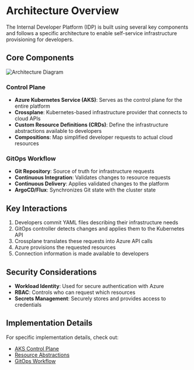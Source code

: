# Architecture Overview

The Internal Developer Platform (IDP) is built using several key components and follows a specific architecture to enable self-service infrastructure provisioning for developers.

## Core Components

![Architecture Diagram](/architecture-diagram.png)

### Control Plane

- **Azure Kubernetes Service (AKS)**: Serves as the control plane for the entire platform
- **Crossplane**: Kubernetes-based infrastructure provider that connects to cloud APIs
- **Custom Resource Definitions (CRDs)**: Define the infrastructure abstractions available to developers
- **Compositions**: Map simplified developer requests to actual cloud resources

### GitOps Workflow

- **Git Repository**: Source of truth for infrastructure requests
- **Continuous Integration**: Validates changes to resource requests
- **Continuous Delivery**: Applies validated changes to the platform
- **ArgoCD/Flux**: Synchronizes Git state with the cluster state

## Key Interactions

1. Developers commit YAML files describing their infrastructure needs
2. GitOps controller detects changes and applies them to the Kubernetes API
3. Crossplane translates these requests into Azure API calls
4. Azure provisions the requested resources
5. Connection information is made available to developers

## Security Considerations

- **Workload Identity**: Used for secure authentication with Azure
- **RBAC**: Controls who can request which resources
- **Secrets Management**: Securely stores and provides access to credentials

## Implementation Details

For specific implementation details, check out:
- [AKS Control Plane](/architecture/aks-control-plane)
- [Resource Abstractions](/architecture/resource-abstractions)
- [GitOps Workflow](/architecture/gitops-workflow)
